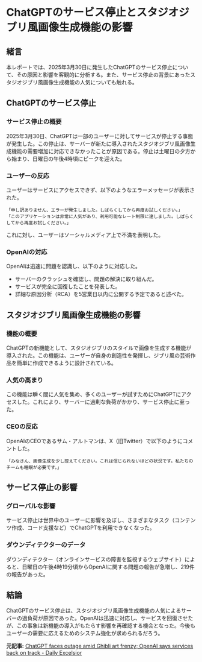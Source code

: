 # ChatGPTのサービス停止とスタジオジブリ風画像生成機能の影響

## 緒言

本レポートでは、2025年3月30日に発生したChatGPTのサービス停止について、その原因と影響を客観的に分析する。また、サービス停止の背景にあったスタジオジブリ風画像生成機能の人気についても触れる。

## ChatGPTのサービス停止

### サービス停止の概要

2025年3月30日、ChatGPTは一部のユーザーに対してサービスが停止する事態が発生した。この停止は、サーバーが新たに導入されたスタジオジブリ風画像生成機能の需要増加に対応できなかったことが原因である。停止は土曜日の夕方から始まり、日曜日の午後4時頃にピークを迎えた。

### ユーザーの反応

ユーザーはサービスにアクセスできず、以下のようなエラーメッセージが表示された。

```
「申し訳ありません、エラーが発生しました。しばらくしてから再度お試しください。」
「このアプリケーションは非常に人気があり、利用可能なレート制限に達しました。しばらくしてから再度お試しください。」
```

これに対し、ユーザーはソーシャルメディア上で不満を表明した。

### OpenAIの対応

OpenAIは迅速に問題を認識し、以下のように対応した。

- サーバーのクラッシュを確認し、問題の解決に取り組んだ。
- サービスが完全に回復したことを発表した。
- 詳細な原因分析（RCA）を5営業日以内に公開する予定であると述べた。

## スタジオジブリ風画像生成機能の影響

### 機能の概要

ChatGPTの新機能として、スタジオジブリのスタイルで画像を生成する機能が導入された。この機能は、ユーザーが自身の創造性を発揮し、ジブリ風の芸術作品を簡単に作成できるように設計されている。

### 人気の高まり

この機能は瞬く間に人気を集め、多くのユーザーが試すためにChatGPTにアクセスした。これにより、サーバーに過剰な負荷がかかり、サービス停止に至った。

### CEOの反応

OpenAIのCEOであるサム・アルトマンは、X（旧Twitter）で以下のようにコメントした。

```
「みなさん、画像生成を少し控えてください。これは信じられないほどの状況です。私たちのチームも睡眠が必要です。」
```

## サービス停止の影響

### グローバルな影響

サービス停止は世界中のユーザーに影響を及ぼし、さまざまなタスク（コンテンツ作成、コード支援など）でChatGPTを利用できなくなった。

### ダウンディテクターのデータ

ダウンディテクター（オンラインサービスの障害を監視するウェブサイト）によると、日曜日の午後4時19分頃からOpenAIに関する問題の報告が急増し、219件の報告があった。

## 結論

ChatGPTのサービス停止は、スタジオジブリ風画像生成機能の人気によるサーバーの過負荷が原因であった。OpenAIは迅速に対応し、サービスを回復させたが、この事象は新機能の導入がもたらす影響を再確認する機会となった。今後もユーザーの需要に応えるためのシステム強化が求められるだろう。

**元記事:** [ChatGPT faces outage amid Ghibli art frenzy; OpenAI says services back on track - Daily Excelsior](https://www.dailyexcelsior.com/chatgpt-faces-outage-amid-ghibli-art-frenzy-openai-says-services-back-on-track/)